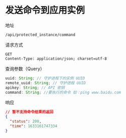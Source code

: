 # 发送命令到应用实例

地址

```
/api/protected_instance/command
```

请求方式

```
GET
Content-Type: application/json; charset=utf-8
```

查询参数（Query）

```js
uuid: String; // 守护进程下的实例 UUID
remote_uuid: String; // 守护进程 UUID
apikey: String; // API 密钥
command: String; //要执行的命令 如：ping www.baidu.com
```

响应

```json
// 暂不支持命令结果的返回
{
  "status": 200,
  "time": 1633161747334
}
```
